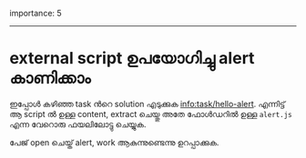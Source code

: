 importance: 5

---

# external script ഉപയോഗിച്ചു alert കാണിക്കാം

ഇപ്പോൾ കഴിഞ്ഞ task ൻറെ solution എടുക്കുക <info:task/hello-alert>. എന്നിട്ട് ആ script ൽ ഉള്ള content, extract ചെയ്തു  അതേ ഫോൾഡറിൽ ഉള്ള `alert.js` എന്ന വേറൊരു ഫയലിലോട്ടു ചെയ്യുക.

പേജ് open ചെയ്ത് alert, work ആകുന്നുണ്ടെന്നു ഉറപ്പാക്കുക.
